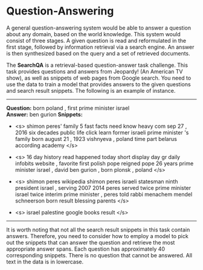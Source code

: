 # Question-Answering

A general question-answering system would be able to answer a question about any domain, based on the world knowledge. This system would consist of three stages. A given question is read and reformulated in the first stage, followed by information retrieval via a search engine. An answer is then synthesized based on the query and a set of retrieved documents.

The **SearchQA** is a retrieval-based question-answer task challenge. This task provides questions and answers from Jeopardy! (An American TV show), as well as snippets of web pages from Google search. You need to use the data to train a model that provides answers to the given questions and search result snippets. The following is an example of instance.

---

**Question:** born poland , first prime minister israel\
**Answer:** ben gurion
**Snippets:**

- \<s> shimon peres' family 5 fast facts need know heavy com sep 27 , 2016 six decades 
public life click learn former israeli prime minister 's family born august 21 , 1923 
vishnyeva , poland time part belarus according academy \</s>

- \<s> 16 day history read happened today short display day gr daily infobits website , 
favorite first polish pope reigned pope 26 years prime minister israel , david ben 
gurion , born plonsk , poland \</s>

- \<s> shimon peres wikipedia shimon peres israeli statesman ninth president israel , 
serving 2007 2014 peres served twice prime minister israel twice interim prime minister , 
peres told rabbi menachem mendel schneerson born result blessing parents \</s>

- \<s> israel palestine google books result \</s> 

---
It is worth noting that not all the search result snippets in this task contain answers. Therefore, you need to consider how to employ a model to pick out the snippets that can answer the question and retrieve the most appropriate answer spans. Each question has approximately 40 corresponding snippets. There is no question that cannot be answered. All text in the data is in lowercase.

